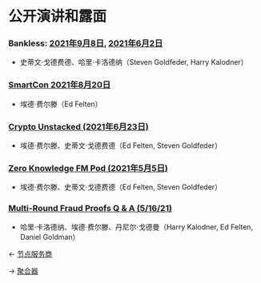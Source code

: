 # 公开演讲和露面

### Bankless: [2021年9月8日](https://www.youtube.com/watch?v=W33LtejihY8&t=536s), [2021年6月2日](https://youtu.be/Bv2oKuOg86g?t=735)

- 史蒂文·戈德费德、哈里·卡洛德纳（Steven Goldfeder, Harry Kalodner）

### [SmartCon 2021年8月20日](https://www.youtube.com/watch?v=YlsxVWTcIgI)

- 埃德·费尔滕（Ed Felten）

### [Crypto Unstacked (2021年6月23日)](https://www.youtube.com/watch?v=xULENuwCkO0)

- 埃德·费尔滕、史蒂文·戈德费德（Ed Felten, Steven Goldfeder）

### [Zero Knowledge FM Pod (2021年5月5日)](https://zeroknowledge.fm/179-2/)

- 埃德·费尔滕、史蒂文·戈德费德（Ed Felten, Steven Goldfeder）

### [Multi-Round Fraud Proofs Q & A (5/16/21)](https://www.youtube.com/watch?v=NxvGatp9dIE)

- 哈里·卡洛德纳、埃德·费尔滕、丹尼尔·戈德曼（Harry Kalodner, Ed Felten,
  Daniel Goldman）


← [节点服务商](../运行节点/节点服务商.md)

→ [聚合器](./聚合器.md)

